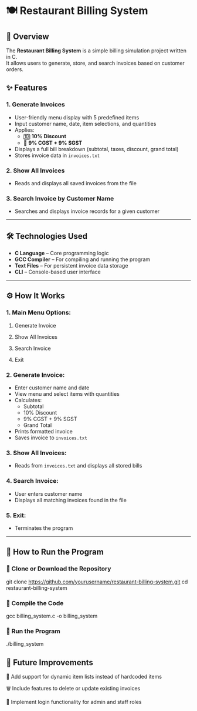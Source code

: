 # 🍽️ Restaurant Billing System

## 📌 Overview
The **Restaurant Billing System** is a simple billing simulation project written in C.  
It allows users to generate, store, and search invoices based on customer orders.

## ✨ Features

### 1. Generate Invoices
- User-friendly menu display with 5 predefined items
- Input customer name, date, item selections, and quantities
- Applies:
  - 🔟 **10% Discount**
  - 💸 **9% CGST + 9% SGST**
- Displays a full bill breakdown (subtotal, taxes, discount, grand total)
- Stores invoice data in `invoices.txt`

### 2. Show All Invoices
- Reads and displays all saved invoices from the file

### 3. Search Invoice by Customer Name
- Searches and displays invoice records for a given customer

---

## 🛠️ Technologies Used
- **C Language** – Core programming logic
- **GCC Compiler** – For compiling and running the program
- **Text Files** – For persistent invoice data storage
- **CLI** – Console-based user interface

---

## ⚙️ How It Works

### 1. Main Menu Options:

1. Generate Invoice

2. Show All Invoices

3. Search Invoice

4. Exit


### 2. Generate Invoice:
- Enter customer name and date
- View menu and select items with quantities
- Calculates:
  - Subtotal
  - 10% Discount
  - 9% CGST + 9% SGST
  - Grand Total
- Prints formatted invoice
- Saves invoice to `invoices.txt`

### 3. Show All Invoices:
- Reads from `invoices.txt` and displays all stored bills

### 4. Search Invoice:
- User enters customer name
- Displays all matching invoices found in the file

### 5. Exit:
- Terminates the program

---

## 🚀 How to Run the Program

### 🔹 Clone or Download the Repository  
git clone https://github.com/yourusername/restaurant-billing-system.git
cd restaurant-billing-system

### 🔹 Compile the Code
gcc billing_system.c -o billing_system

### 🔹 Run the Program
./billing_system

## 🎯 Future Improvements
🔧 Add support for dynamic item lists instead of hardcoded items

🗑️ Include features to delete or update existing invoices

🔐 Implement login functionality for admin and staff roles

